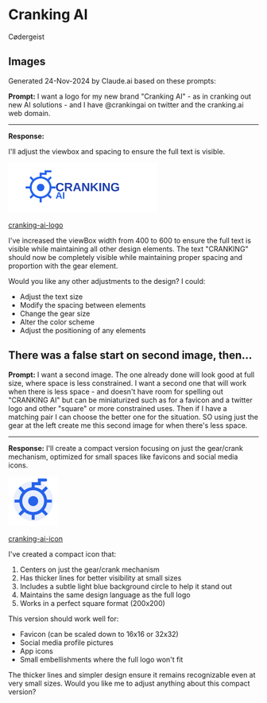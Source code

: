 # Cranking AI

Cødergeist

## Images

Generated 24-Nov-2024 by Claude.ai based on these prompts:

**Prompt:** I want a logo for my new brand "Cranking AI" - as in cranking out new AI solutions - and I have @crankingai on twitter and the cranking.ai web domain.

---

**Response:**

I'll adjust the viewbox and spacing to ensure the full text is visible.

<img src="./cranking-ai-logo.svg" alt="Cranking.AI Logo" width="300" height="100">

[cranking-ai-logo](./cranking-ai-logo.svg)

I've increased the viewBox width from 400 to 600 to ensure the full text is visible while maintaining all other design elements. The text "CRANKING" should now be completely visible while maintaining proper spacing and proportion with the gear element.

Would you like any other adjustments to the design? I could:

- Adjust the text size
- Modify the spacing between elements
- Change the gear size
- Alter the color scheme
- Adjust the positioning of any elements

## There was a false start on second image, then...

**Prompt:** I want a second image. The one already done will look good at full size, where space is less constrained. I want a second one  that will work when there is less space - and doesn't have room for spelling out "CRANKING AI" but can be miniaturized such as for a favicon and a twitter logo and other "square" or more constrained uses. Then if I have a matching pair I can choose the better one for the situation. SO using just the gear at the left create me this second image for when there's less space.

---

**Response:** I'll create a compact version focusing on just the gear/crank mechanism, optimized for small spaces like favicons and social media icons.

<img src="./cranking-ai-icon.svg" alt="Cranking.AI Icon" width="100" height="100">

[cranking-ai-icon](./cranking-ai-icon.svg)

I've created a compact icon that:

1. Centers on just the gear/crank mechanism
2. Has thicker lines for better visibility at small sizes
3. Includes a subtle light blue background circle to help it stand out
4. Maintains the same design language as the full logo
5. Works in a perfect square format (200x200)

This version should work well for:

- Favicon (can be scaled down to 16x16 or 32x32)
- Social media profile pictures
- App icons
- Small embellishments where the full logo won't fit

The thicker lines and simpler design ensure it remains recognizable even at very small sizes. Would you like me to adjust anything about this compact version?
